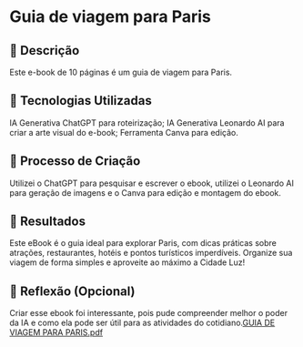 # Guia de viagem para Paris

## 📒 Descrição
Este e-book de 10 páginas é um guia de viagem para Paris.

## 🤖 Tecnologias Utilizadas
IA Generativa ChatGPT para roteirização;
IA Generativa Leonardo AI para criar a arte visual do e-book;
Ferramenta Canva para edição.

## 🧐 Processo de Criação
Utilizei o ChatGPT para pesquisar e escrever o ebook, utilizei o Leonardo AI para geração de imagens e o Canva para edição e montagem do ebook.

## 🚀 Resultados
Este eBook é o guia ideal para explorar Paris, com dicas práticas sobre atrações, restaurantes, hotéis e pontos turísticos imperdíveis. Organize sua viagem de forma simples e aproveite ao máximo a Cidade Luz!

## 💭 Reflexão (Opcional)
Criar esse ebook foi interessante, pois pude compreender melhor o poder da IA e como ela pode ser útil para as atividades do cotidiano.[GUIA DE VIAGEM PARA PARIS.pdf](https://github.com/user-attachments/files/18276460/GUIA.DE.VIAGEM.PARA.PARIS.pdf)
